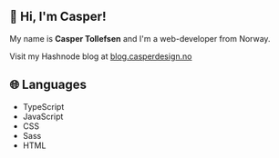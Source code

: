## 👋 Hi, I'm Casper!

My name is **Casper Tollefsen** and I'm a web-developer from Norway.

Visit my Hashnode blog at [blog.casperdesign.no](https://blog.casperdesign.no)

## 🌐 Languages

- TypeScript
- JavaScript
- CSS
- Sass
- HTML

<!--
**CasperSocio/CasperSocio** is a ✨ _special_ ✨ repository because its `README.md` (this file) appears on your GitHub profile.

Here are some ideas to get you started:

- 🔭 I’m currently working on ...
- 🌱 I’m currently learning ...
- 👯 I’m looking to collaborate on ...
- 🤔 I’m looking for help with ...
- 💬 Ask me about ...
- 📫 How to reach me: ...
- 😄 Pronouns: ...
- ⚡ Fun fact: ...
-->

